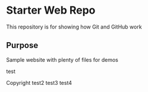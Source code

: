 # Starter Web Repo

This repository is for showing how Git and GitHub work

## Purpose

Sample website with plenty of files for demos

test

Copyright
test2
test3
test4
